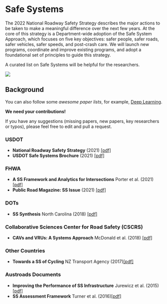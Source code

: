 # Safe Systems

The 2022 National Roadway Safety Strategy describes the major actions to be taken to make a meaningful difference over the next few years. At the core of this strategy is a Department-wide adoption of the Safe System Approach, which focuses on five key objectives: safer people, safer roads, safer vehicles, safer speeds, and post-crash care. We will launch new programs, coordinate and improve existing programs, and adopt a foundational set of principles to guide this strategy.

A curated list on Safe Systems will be helpful for the researchers.

<a href="https://www.transportation.gov/NRSS/SafeSystem"><img align="center" src="https://github.com/subasish/safesystems/blob/main/Documents/Fig/FHWA_SS.PNG"/></a>

## Background

You can also follow some *awesome paper lists*, for example, [Deep Learning](https://github.com/terryum/awesome-deep-learning-papers).

**We need your contributions!**

If you have any suggestions (missing papers, new papers, key researchers or typos), please feel free to edit and pull a request.

### USDOT
- **National Roadway Safety Strategy** (2021) [[pdf]](https://github.com/subasish/safesystems/blob/main/Documents/2022%20USDOT%20SS.pdf)
- **USDOT Safe Systems Brochure** (2021) [[pdf]](https://github.com/subasish/safesystems/blob/main/Documents/2021%20SS%20Brochure.pdf)

### FHWA
- **A SS Framework and Analytics for Intersections** Porter et al. (2021) [[pdf]](https://github.com/subasish/safesystems/blob/main/Documents/2021%20Porter%20SS%20Analytical%20Intersection.pdf)
- **Public Road Magazine: SS Issue** (2021) [[pdf]](https://github.com/subasish/safesystems/blob/main/Documents/2022%20Public%20Roads%20SS.pdf)


### DOTs
- **SS Synthesis** North Carolina (2018) [[pdf]](https://github.com/subasish/safesystems/blob/main/Documents/2018%20SS%20Synthesis.pdf)


### Collaborative Sciences Center for Road Safety (CSCRS)
- **CAVs and VRUs: A Systems Approach** McDonald et al. (2018) [[pdf]](https://github.com/subasish/safesystems/blob/main/Documents/2018%20CSCRS%20CSV%20Systems%20Approach.pdf)

### Other Countries
- **Towards a SS of Cycling** NZ Transport Agency (2017)[[pdf]](https://github.com/subasish/safesystems/blob/main/Documents/2017%20Towards%20a%20safe%20system%20for%20cycling.pdf)


### Austroads Documents
- **Improving the Performance of SS Infrastructure** Jurewicz et al. (2015)[[pdf]](https://github.com/subasish/safesystems/blob/main/Documents/2015%20Jurewicz%20SS%20Infrastructure.pdf)
- **SS Assessment Framework** Turner et al. (2016)[[pdf]](https://github.com/subasish/safesystems/blob/main/Documents/2016%20Turner%20SS%20Assessment%20Framework.pdf)
